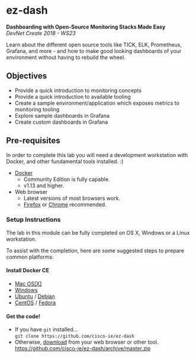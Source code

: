 # ez-dash
**Dashboarding with Open-Source Monitoring Stacks Made Easy**  
*DevNet Create 2018 - WS23*

Learn about the different open source tools like TICK, ELK, Prometheus, Grafana, and more - and how to make good looking dashboards of your environment without having to rebuild the wheel.

## Objectives

* Provide a quick introduction to monitoring concepts
* Provide a quick introduction to available tooling
* Create a sample environment/application which exposes metrics to monitoring tooling
* Explore sample dashboards in Grafana
* Create custom dashboards in Grafana

## Pre-requisites
In order to complete this lab you will need a development workstation with Docker, and other fundamental tools installed. :)

* [Docker](https://www.docker.com/community-edition)
    * Community Edition is fully capable.
    * v1.13 and higher.
* Web browser
    * Latest versions of most browsers work.
    * [Firefox](https://www.mozilla.org/en-US/firefox/developer/) or [Chrome](https://www.google.com/chrome/) recommended.

### Setup Instructions
The lab in this module can be fully completed on OS X, Windows or a Linux workstation. 

To assist with the completion, here are some suggested steps to prepare common platforms:

#### Install Docker CE

   - [Mac OS[X]](https://docs.docker.com/docker-for-mac/install/)
   - [Windows](https://docs.docker.com/docker-for-windows/install/)
   - [Ubuntu](https://docs.docker.com/install/linux/docker-ce/ubuntu/) / [Debian](https://docs.docker.com/install/linux/docker-ce/debian/)
   - [CentOS](https://docs.docker.com/install/linux/docker-ce/centos/) / [Fedora](https://docs.docker.com/install/linux/docker-ce/fedora/)

#### Get the code!
   - If you have `git` installed...  
`git clone https://github.com/cisco-ie/ez-dash`
   - Otherwise, [download](https://github.com/cisco-ie/ez-dash/archive/master.zip) from your web browser or other tool.  
https://github.com/cisco-ie/ez-dash/archive/master.zip
